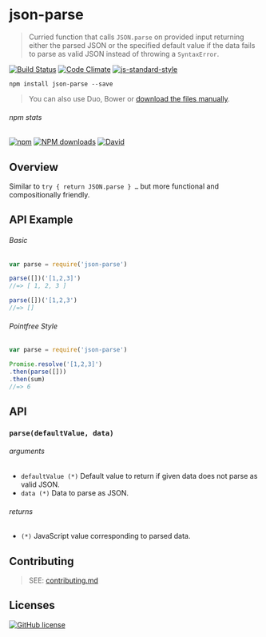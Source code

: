# json-parse
> Curried function that calls `JSON.parse` on provided input returning either the parsed JSON or the specified default value if the data fails to parse as valid JSON instead of throwing a `SyntaxError`.

[![Build Status](http://img.shields.io/travis/wilmoore/json-parse.js.svg)](https://travis-ci.org/wilmoore/json-parse.js) [![Code Climate](https://codeclimate.com/github/wilmoore/json-parse.js/badges/gpa.svg)](https://codeclimate.com/github/wilmoore/json-parse.js) [![js-standard-style](https://img.shields.io/badge/code%20style-standard-brightgreen.svg?style=flat)](https://github.com/feross/standard)

```shell
npm install json-parse --save
```

> You can also use Duo, Bower or [download the files manually](https://github.com/wilmoore/json-parse.js/releases).

###### npm stats

[![npm](https://img.shields.io/npm/v/json-parse.svg)](https://www.npmjs.org/package/json-parse) [![NPM downloads](http://img.shields.io/npm/dm/json-parse.svg)](https://www.npmjs.org/package/json-parse) [![David](https://img.shields.io/david/wilmoore/json-parse.js.svg)](https://david-dm.org/wilmoore/json-parse.js)

## Overview

Similar to `try { return JSON.parse } …` but more functional and compositionally friendly.

## API Example

###### Basic

```js
var parse = require('json-parse')

parse([])('[1,2,3]')
//=> [ 1, 2, 3 ]

parse([])('[1,2,3')
//=> []
```

###### Pointfree Style

```js
var parse = require('json-parse')

Promise.resolve('[1,2,3]')
.then(parse([]))
.then(sum)
//=> 6
```

## API

### `parse(defaultValue, data)`

###### arguments

 - `defaultValue (*)` Default value to return if given data does not parse as valid JSON.
 - `data (*)` Data to parse as JSON.

###### returns

 - `(*)` JavaScript value corresponding to parsed data.

## Contributing

> SEE: [contributing.md](contributing.md)

## Licenses

[![GitHub license](https://img.shields.io/github/license/wilmoore/json-parse.js.svg)](https://github.com/wilmoore/json-parse.js/blob/master/license)
